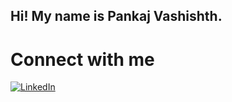 ## Hi! My name is Pankaj Vashishth.

# Connect with me
[![LinkedIn](https://img.shields.io/badge/-LinkedIn-blue?style=flat&logo=linkedin)](https://www.linkedin.com/in/pankaj-vashishth/)
